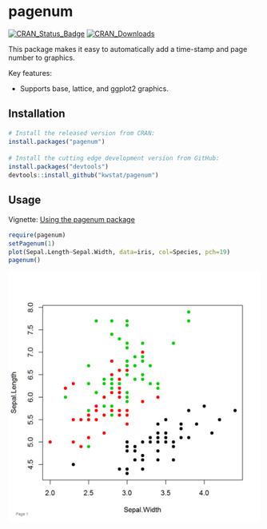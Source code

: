 # pagenum

[![CRAN_Status_Badge](http://www.r-pkg.org/badges/version/pagenum)](https://cran.r-project.org/package=pagenum)
[![CRAN_Downloads](https://cranlogs.r-pkg.org/badges/pagenum)](https://cranlogs.r-pkg.org/badges/pagenum)

This package makes it easy to automatically add a time-stamp and page number to graphics.

Key features:

* Supports base, lattice, and ggplot2 graphics.

## Installation

```R
# Install the released version from CRAN:
install.packages("pagenum")

# Install the cutting edge development version from GitHub:
install.packages("devtools")
devtools::install_github("kwstat/pagenum")
```

## Usage

Vignette:
[Using the pagenum package](https://rawgit.com/kwstat/pagenum/master/vignettes/pagenum_examples.html)

```R
require(pagenum)
setPagenum(1)
plot(Sepal.Length~Sepal.Width, data=iris, col=Species, pch=19)
pagenum()
```
![pagenum](figure/pagenum_base.png)
